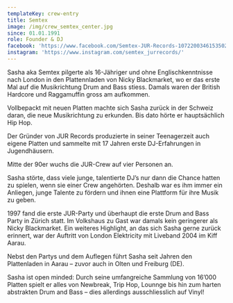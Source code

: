 ```yaml
---
templateKey: crew-entry
title: Semtex
image: /img/crew_semtex_center.jpg
since: 01.01.1991
role: Founder & DJ
facebook: 'https://www.facebook.com/Semtex-JUR-Records-1072200346153502/'
instagram: 'https://www.instagram.com/semtex_jurrecords/'
---
```

Sasha aka Semtex pilgerte als 16-Jähriger und ohne Englischkenntnisse nach London in den Plattennladen von Nicky Blackmarket, wo er das erste Mal auf die Musikrichtung Drum and Bass stiess. Damals waren der British Hardcore und Raggamuffin gross am aufkommen. 

Vollbepackt mit neuen Platten machte sich Sasha zurück in der Schweiz daran, die neue Musikrichtung zu erkunden. Bis dato hörte er hauptsächlich Hip Hop. 

Der Gründer von JUR Records produzierte in seiner Teenagerzeit auch eigene Platten und sammelte mit 17 Jahren erste DJ-Erfahrungen in Jugendhäusern. 

Mitte der 90er wuchs die JUR-Crew auf vier Personen an. 

Sasha störte, dass viele junge, talentierte DJ’s nur dann die Chance hatten zu spielen, wenn sie einer Crew angehörten. Deshalb war es ihm immer ein Anliegen, junge Talente zu fördern und ihnen eine Plattform für ihre Musik zu geben. 

1997 fand die erste JUR-Party und überhaupt die erste Drum and Bass Party in Zürich statt. Im Volkshaus zu Gast war damals kein geringerer als Nicky Blackmarket. Ein weiteres Highlight, an das sich Sasha gerne zurück erinnert, war der Auftritt von London Elektricity mit Liveband 2004 im Kiff Aarau. 

Nebst den Partys und dem Auflegen führt Sasha seit Jahren den Plattenladen in Aarau – zuvor auch in Olten und Freiburg (DE). 

Sasha ist open minded: Durch seine umfangreiche Sammlung von 16’000 Platten spielt er alles von Newbreak, Trip Hop, Lounnge bis hin zum harten abstrakten Drum and Bass – dies allerdings ausschliesslich auf Vinyl!
